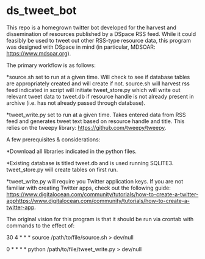 # ds_tweet_bot

This repo is a homegrown twitter bot developed for the harvest and dissemination of resources published by a DSpace RSS feed. While it could feasibly be used to tweet out other RSS-type resource data, this program was designed with DSpace in mind (in particular, MDSOAR: https://www.mdsoar.org).

The primary workflow is as follows:

*source.sh set to run at a given time. Will check to see if database tables are appropriately created and will create if not. source.sh will harvest rss feed indicated in script will initiate tweet_store.py which will write out relevant tweet data to tweet.db if resource handle is not already present in archive (i.e. has not already passed through database).

*tweet_write.py set to run at a given time. Takes entered data from RSS feed and generates tweet text based on resource handle and title. This relies on the tweepy library: https://github.com/tweepy/tweepy.

A few prerequisites & considerations:

*Download all libraries indicated in the python files.

*Existing database is titled tweet.db and is used running SQLITE3. tweet_store.py will create tables on first run.

*tweet_write.py will require you Twitter application keys. If you are not familiar with creating Twitter apps, check out the following guide: https://www.digitalocean.com/community/tutorials/how-to-create-a-twitter-apphttps://www.digitalocean.com/community/tutorials/how-to-create-a-twitter-app.

The original vision for this program is that it should be run via crontab with commands to the effect of:

30 4 * * * source /path/to/file/source.sh > dev/null

0 * * * * python /path/to/file/tweet_write.py > dev/null

